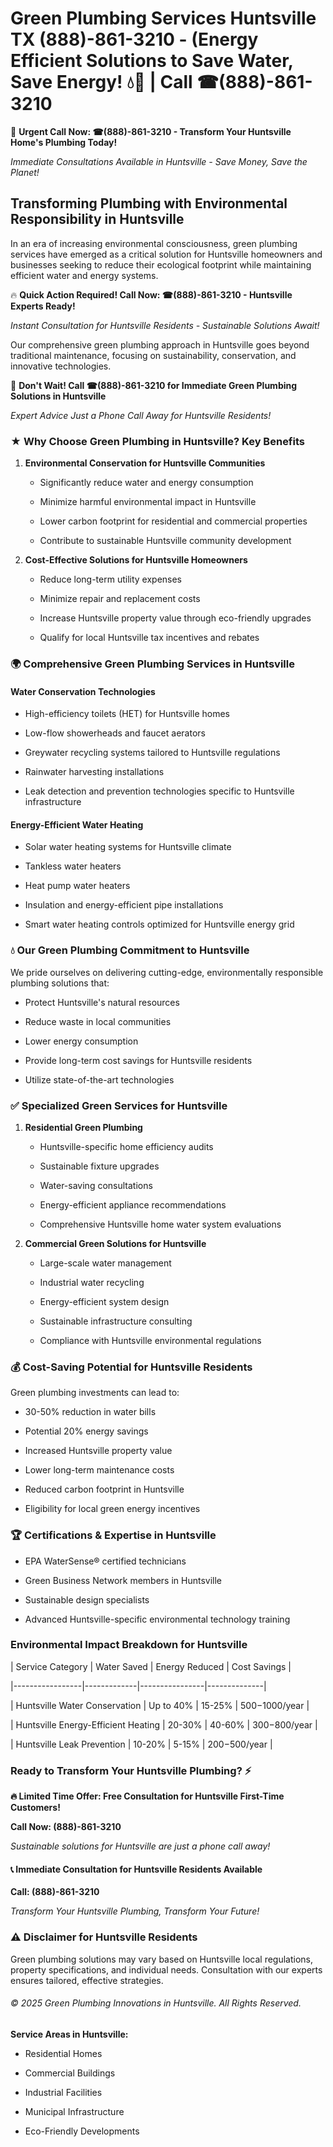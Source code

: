 # Green Plumbing Services Huntsville TX (888)-861-3210 - (Energy Efficient Solutions to Save Water, Save Energy! 💧🌿 | Call ☎(888)-861-3210

🚨 **Urgent Call Now: ☎(888)-861-3210 - Transform Your Huntsville Home's Plumbing Today!**
*Immediate Consultations Available in Huntsville - Save Money, Save the Planet!*

## Transforming Plumbing with Environmental Responsibility in Huntsville

In an era of increasing environmental consciousness, green plumbing services have emerged as a critical solution for Huntsville homeowners and businesses seeking to reduce their ecological footprint while maintaining efficient water and energy systems. 

🔥 **Quick Action Required! Call Now: ☎(888)-861-3210 - Huntsville Experts Ready!**
*Instant Consultation for Huntsville Residents - Sustainable Solutions Await!*

Our comprehensive green plumbing approach in Huntsville goes beyond traditional maintenance, focusing on sustainability, conservation, and innovative technologies.

🚨 **Don't Wait! Call ☎(888)-861-3210 for Immediate Green Plumbing Solutions in Huntsville**
*Expert Advice Just a Phone Call Away for Huntsville Residents!*

### ★ Why Choose Green Plumbing in Huntsville? Key Benefits

1. **Environmental Conservation for Huntsville Communities** 
   - Significantly reduce water and energy consumption
   - Minimize harmful environmental impact in Huntsville
   - Lower carbon footprint for residential and commercial properties
   - Contribute to sustainable Huntsville community development

2. **Cost-Effective Solutions for Huntsville Homeowners** 
   - Reduce long-term utility expenses
   - Minimize repair and replacement costs
   - Increase Huntsville property value through eco-friendly upgrades
   - Qualify for local Huntsville tax incentives and rebates

### 🌍 Comprehensive Green Plumbing Services in Huntsville

#### Water Conservation Technologies
- High-efficiency toilets (HET) for Huntsville homes
- Low-flow showerheads and faucet aerators
- Greywater recycling systems tailored to Huntsville regulations
- Rainwater harvesting installations
- Leak detection and prevention technologies specific to Huntsville infrastructure

#### Energy-Efficient Water Heating
- Solar water heating systems for Huntsville climate
- Tankless water heaters
- Heat pump water heaters
- Insulation and energy-efficient pipe installations
- Smart water heating controls optimized for Huntsville energy grid

### 💧 Our Green Plumbing Commitment to Huntsville

We pride ourselves on delivering cutting-edge, environmentally responsible plumbing solutions that:
- Protect Huntsville's natural resources
- Reduce waste in local communities
- Lower energy consumption
- Provide long-term cost savings for Huntsville residents
- Utilize state-of-the-art technologies

### ✅ Specialized Green Services for Huntsville

1. **Residential Green Plumbing**
   - Huntsville-specific home efficiency audits
   - Sustainable fixture upgrades
   - Water-saving consultations
   - Energy-efficient appliance recommendations
   - Comprehensive Huntsville home water system evaluations

2. **Commercial Green Solutions for Huntsville**
   - Large-scale water management
   - Industrial water recycling
   - Energy-efficient system design
   - Sustainable infrastructure consulting
   - Compliance with Huntsville environmental regulations

### 💰 Cost-Saving Potential for Huntsville Residents

Green plumbing investments can lead to:
- 30-50% reduction in water bills
- Potential 20% energy savings
- Increased Huntsville property value
- Lower long-term maintenance costs
- Reduced carbon footprint in Huntsville
- Eligibility for local green energy incentives

### 🏆 Certifications & Expertise in Huntsville

- EPA WaterSense® certified technicians
- Green Business Network members in Huntsville
- Sustainable design specialists
- Advanced Huntsville-specific environmental technology training

### Environmental Impact Breakdown for Huntsville

| Service Category | Water Saved | Energy Reduced | Cost Savings |
|-----------------|-------------|----------------|--------------|
| Huntsville Water Conservation | Up to 40% | 15-25% | $500-$1000/year |
| Huntsville Energy-Efficient Heating | 20-30% | 40-60% | $300-$800/year |
| Huntsville Leak Prevention | 10-20% | 5-15% | $200-$500/year |

### Ready to Transform Your Huntsville Plumbing? ⚡

**🔥 Limited Time Offer: Free Consultation for Huntsville First-Time Customers!**

**Call Now: (888)-861-3210**
*Sustainable solutions for Huntsville are just a phone call away!*

#### 📞 Immediate Consultation for Huntsville Residents Available

**Call: (888)-861-3210**
*Transform Your Huntsville Plumbing, Transform Your Future!*

### ⚠️ Disclaimer for Huntsville Residents

Green plumbing solutions may vary based on Huntsville local regulations, property specifications, and individual needs. Consultation with our experts ensures tailored, effective strategies.

###### © 2025 Green Plumbing Innovations in Huntsville. All Rights Reserved.

**Service Areas in Huntsville:** 
- Residential Homes
- Commercial Buildings
- Industrial Facilities
- Municipal Infrastructure
- Eco-Friendly Developments